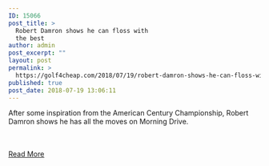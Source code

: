 ```yaml
---
ID: 15066
post_title: >
  Robert Damron shows he can floss with
  the best
author: admin
post_excerpt: ""
layout: post
permalink: >
  https://golf4cheap.com/2018/07/19/robert-damron-shows-he-can-floss-with-the-best/
published: true
post_date: 2018-07-19 13:06:11
---
```

<p>After some inspiration from the American Century Championship, Robert Damron shows he has all the moves on Morning Drive.</p><br><br><a href="http://www.golfchannel.com/video/robert-damron-whips-out-floss">Read More</a>